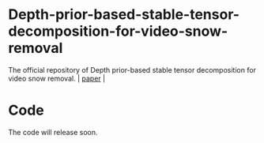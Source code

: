 # Depth-prior-based-stable-tensor-decomposition-for-video-snow-removal
The official repository of Depth prior-based stable tensor decomposition for video snow removal.
| [paper](https://papers.ssrn.com/sol3/papers.cfm?abstract_id=4515234) |

# Code
The code will release soon.
